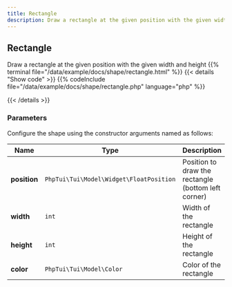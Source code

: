 ```yaml
---
title: Rectangle
description: Draw a rectangle at the given position with the given width and height
---
```

## Rectangle

Draw a rectangle at the given position with the given width and height
{{% terminal file="/data/example/docs/shape/rectangle.html" %}}
{{< details "Show code"  >}}
{{% codeInclude file="/data/example/docs/shape/rectangle.php" language="php" %}}

{{< /details >}}
### Parameters

Configure the shape using the constructor arguments named as follows:

| Name | Type | Description |
| --- | --- | --- |
| **position** | `PhpTui\Tui\Model\Widget\FloatPosition` | Position to draw the rectangle (bottom left corner) |
| **width** | `int` | Width of the rectangle |
| **height** | `int` | Height of the rectangle |
| **color** | `PhpTui\Tui\Model\Color` | Color of the rectangle |